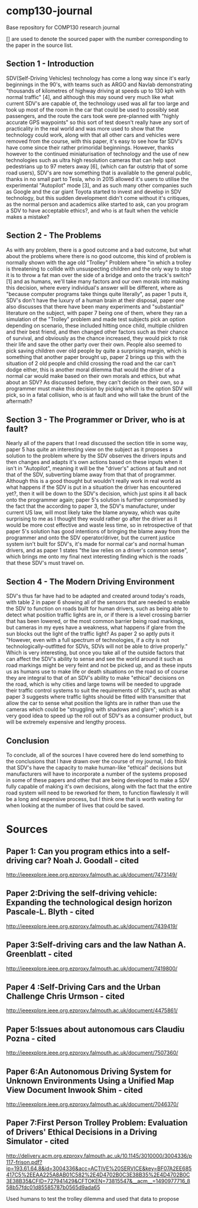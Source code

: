 # comp130-journal
Base repository for COMP130 research journal

[] are used to denote the sourced paper with the number corresponding to the paper in the source list.

## Section 1 - Introduction
SDV(Self-Driving Vehicles) technology has come a long way since it's early beginnings in the 90's, with teams such as ARGO and Navlab demonstrating "thousands of kilometres of highway driving at speeds up to 130 kph with normal traffic" [4], and although this may sound very much like what current SDV's are capable of, the technology used was all far too large and took up most of the room in the car that could be used to possibly seat passengers,  and the route the cars took were pre-planned with "highly accurate GPS waypoints" so this sort of test doesn't really have any sort of practicality in the real world and was more used to show that the technology could work, along with that all other cars and vehicles were removed from the course, with this paper, it's easy to see how far SDV's have come since their rather primoridal beginnings. However, thanks however to the continued miniaturisation of technology and the use of new technologies such as ultra high resolution cameras that can help spot pedestrians up to 97 meters away [6], (which can far outstrip that of some road users), SDV's are now something that is available to the general public, thanks in no small part to Tesla, who in 2015 allowed it's users to utilise the experimental "Autopilot" mode [3], and as such many other companies such as Google and the car giant Toyota started to invest and develop in SDV technology, but this sudden development didn't come without it's critiques, as the normal person and academics alike started to ask, can you program a SDV to have acceptable ethics?, and who is at fault when the vehicle makes a mistake?

## Section 2 - The Problems
As with any problem, there is a good outcome and a bad outcome, but what about the problems where there is no good outcome, this kind of problem is normally shown with the age old "Trolley" Problem where "in which a trolley is threatening to collide with unsuspecting children and the only way to stop it is to throw a fat man over the side of a bridge and onto the track's switch" [1] and as humans, we'll take many factors and our own morals into making this decision, where every individual's answer will be different, where as "because computer programs take things quite literally", as paper 1 puts it, SDV's don't have the luxury of a human brain at their disposal, paper one also discusses that there have been many experiments and "substantial" literature on the subject, with paper 7 being one of them, where they ran a simulation of the "Trolley" problem and made test subjects pick an option depending on scenario, these included hitting once child, multiple children and their best friend, and then changed other factors such as their chance of survival, and obviously as the chance increased, they would pick to risk their life and save the other party over their own. People also seemed to pick saving children over old people by quite a surprising margin, which is something that another paper brought up, paper 2 brings up this with the situation of 2 old people and child crossing the road and the car can't dodge either, this is another moral dilemma that would the driver of a normal car would make based on their own morals and ethics, but what about an SDV? As discussed before, they can't decide on their own, so a programmer must make this decision by picking which is the option SDV will pick, so in a fatal collision, who is at fault and who will take the brunt of the aftermath?

## Section 3 - The Programmer or Driver, who is at fault?
Nearly all of the papers that I read discussed the section title in some way, paper 5 has quite an interesting view on the subject as it proposes a solution to the problem where by the SDV observes the drivers inputs and then changes and adapts it's own actions based on these inputs when it isn't in "Autopilot", meaning it will be the "driver's" actions at fault and not that of the SDV, subverting blame away from that that of programmer. Although this is a good thought but wouldn't really work in real world as what happens if the SDV is put in a situation the driver has encountered yet?, then it will be down to the SDV's decision, which just spins it all back onto the programmer again; paper 5's solution is further compromised by the fact that the according to paper 3, the SDV's manufacturer, under current US law, will most likely take the blame anyway, which was quite surprising to me as I thought they would rather go after the driver as it would be more cost effective and waste less time, so in retrospective of that paper 5's solution has good intentions of bringing the blame away from the programmer and onto the SDV operator/driver, but the current justice system isn't built for SDV's, it's made for normal car's and normal human drivers, and as paper 1 states "the law relies on a driver's common sense", which brings me onto my final next interesting finding which is the roads that these SDV's must travel on. 

## Section 4 - The Modern Driving Environment
SDV's thus far have had to be adapted and created around today's roads, with table 2 in paper 6 showing all of the sensors that are needed to enable the SDV to function on roads built for human drivers, such as being able to detect what position traffic lights are in, or if there is a level crossing barrier that has been lowered, or the most common barrier being road markings, but cameras in my eyes have a weakness, what happens if glare from the sun blocks out the light of the traffic light? As paper 2 so aptly puts it "However, even with a full spectrum of technologies, if a city is not technologically-outfitted for SDVs, SDVs will not be able to drive properly." Which is very interesting, but once you take all of the outside factors that can affect the SDV's ability to sense and see the world around it such as road markings might be very feint and not be picked up, and as these inputs us as humans use to make life or death situations on the road so of course they are integral to that of an SDV's ability to make "ethical" decisions on the road, which is why cities and large towns will be needed to upgrade their traffic control systems to suit the requirements of SDV's, such as what paper 3 suggests where traffic lights should be fitted with transmitter that allow the car to sense what position the lights are in rather than use the cameras which could be "struggling with shadows and glare"; which is a very good idea to speed up the roll out of SDV's as a consumer product, but will be extremely expensive and lengthy process. 

## Conclusion 
To conclude, all of the sources I have covered here do lend something to the conclusions that I have drawn over the course of my journal, I do think that SDV's have the capacity to make human-like "ethical" decisions but manufacturers will have to incorporate a number of the systems proposed in some of these papers and other that are being developed to make a SDV fully capable of making it's own decisions, along with the fact that the entire road system will need to be reworked for them, to function flawlessly it will be a long and expensive process, but I think one that is worth waiting for when looking at the number of lives that could be saved.












# Sources
## Paper 1: Can you program ethics into a self-driving car? Noah J. Goodall - cited
http://ieeexplore.ieee.org.ezproxy.falmouth.ac.uk/document/7473149/

## Paper 2:Driving the self-driving vehicle: Expanding the technological design horizon Pascale-L. Blyth - cited
http://ieeexplore.ieee.org.ezproxy.falmouth.ac.uk/document/7439419/

## Paper 3:Self-driving cars and the law Nathan A. Greenblatt - cited
http://ieeexplore.ieee.org.ezproxy.falmouth.ac.uk/document/7419800/

## Paper 4 :Self-Driving Cars and the Urban Challenge Chris Urmson - cited
http://ieeexplore.ieee.org.ezproxy.falmouth.ac.uk/document/4475861/

## Paper 5:Issues about autonomous cars Claudiu Pozna - cited            
http://ieeexplore.ieee.org.ezproxy.falmouth.ac.uk/document/7507360/

## Paper 6:An Autonomous Driving System for Unknown Environments Using a Unified Map View Document Inwook Shim - cited
http://ieeexplore.ieee.org.ezproxy.falmouth.ac.uk/document/7046370/

## Paper 7:First Person Trolley Problem: Evaluation of Drivers' Ethical Decisions in a Driving Simulator - cited
http://delivery.acm.org.ezproxy.falmouth.ac.uk/10.1145/3010000/3004336/p117-frison.pdf?ip=193.61.64.8&id=3004336&acc=ACTIVE%20SERVICE&key=BF07A2EE685417C5%2EEAA225A8AB01C582%2E4D4702B0C3E38B35%2E4D4702B0C3E38B35&CFID=727941429&CFTOKEN=73815547&__acm__=1490977716_858b57fdc01d85585787b0565d9ada65

Used humans to test the trolley dilemma and used that data to propose 
